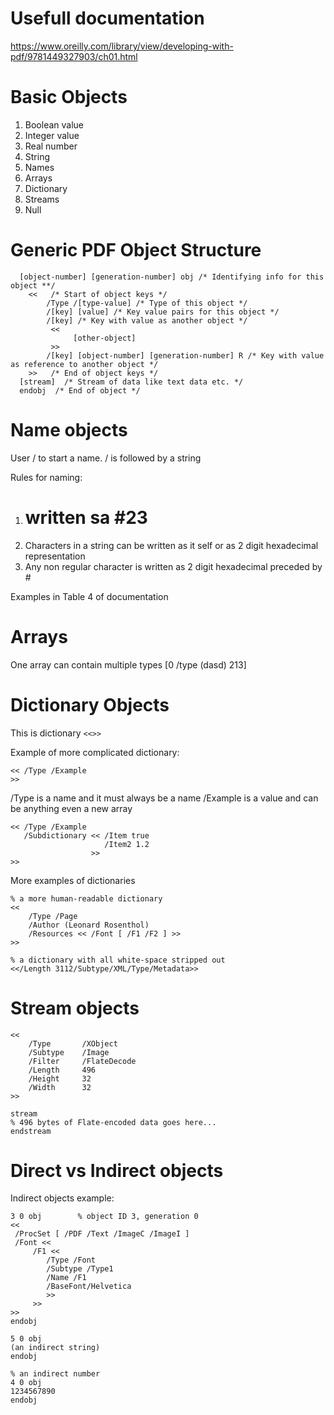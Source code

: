 # Usefull documentation
https://www.oreilly.com/library/view/developing-with-pdf/9781449327903/ch01.html

# Basic Objects

1. Boolean value
1. Integer value
1. Real number
1. String
1. Names
1. Arrays
1. Dictionary
1. Streams
1. Null

#   Generic PDF Object Structure

```
  [object-number] [generation-number] obj /* Identifying info for this object **/
    <<   /* Start of object keys */
        /Type /[type-value] /* Type of this object */
        /[key] [value] /* Key value pairs for this object */
        /[key] /* Key with value as another object */
         << 
              [other-object]
         >>
        /[key] [object-number] [generation-number] R /* Key with value as reference to another object */
    >>   /* End of object keys */
  [stream]  /* Stream of data like text data etc. */
  endobj  /* End of object */
```

# Name objects
User / to start a name. / is followed by a string 

Rules for naming:
1. # written sa #23
1. Characters in a string can be written as it self or as 2 digit hexadecimal representation
1. Any non regular character is written as 2 digit hexadecimal preceded by #

Examples in Table 4 of documentation

# Arrays
One array can contain multiple types
[0 /type (dasd) 213]

# Dictionary Objects

This is dictionary `<<>>`

Example of more complicated dictionary:
```
<< /Type /Example  
>>
```

/Type is a name and it must always be a name
/Example is a value and can be anything even a new array

```
<< /Type /Example  
   /Subdictionary << /Item true
                     /Item2 1.2
                  >>
>>
```

More examples of dictionaries
```
% a more human-readable dictionary
<<
    /Type /Page
    /Author (Leonard Rosenthol)
    /Resources << /Font [ /F1 /F2 ] >>
>>

% a dictionary with all white-space stripped out
<</Length 3112/Subtype/XML/Type/Metadata>>
```

# Stream objects

```
<<
    /Type       /XObject
    /Subtype    /Image
    /Filter     /FlateDecode
    /Length     496
    /Height     32
    /Width      32
>>

stream
% 496 bytes of Flate-encoded data goes here...
endstream
```

# Direct vs Indirect objects

Indirect objects example:

```
3 0 obj        % object ID 3, generation 0
<<
 /ProcSet [ /PDF /Text /ImageC /ImageI ]
 /Font <<
     /F1 <<
        /Type /Font
        /Subtype /Type1
        /Name /F1
        /BaseFont/Helvetica
        >>
     >>
>>
endobj

5 0 obj
(an indirect string)
endobj

% an indirect number
4 0 obj
1234567890
endobj
```